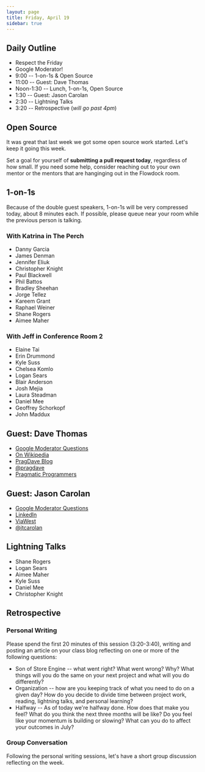 ```yaml
---
layout: page
title: Friday, April 19
sidebar: true
---
```


## Daily Outline

* Respect the Friday
* Google Moderator!
* 9:00 -- 1-on-1s & Open Source
* 11:00 -- Guest: Dave Thomas
* Noon-1:30 -- Lunch, 1-on-1s, Open Source
* 1:30 -- Guest: Jason Carolan
* 2:30 -- Lightning Talks
* 3:20 -- Retrospective (*will go past 4pm*)

## Open Source

It was great that last week we got some open source work started. Let's keep it going this week.

Set a goal for yourself of **submitting a pull request today**, regardless of how small. If you need some help, consider reaching out to your own mentor or the mentors that are hanginging out in the Flowdock room.

## 1-on-1s

Because of the double guest speakers, 1-on-1s will be very compressed today, about 8 minutes each. If possible, please queue near your room while the previous person is talking.

### With Katrina in The Perch

* Danny Garcia
* James Denman
* Jennifer Eliuk
* Christopher Knight
* Paul Blackwell
* Phil Battos
* Bradley Sheehan
* Jorge Tellez
* Kareem Grant
* Raphael Weiner
* Shane Rogers
* Aimee Maher

### With Jeff in Conference Room 2

* Elaine Tai
* Erin Drummond
* Kyle Suss
* Chelsea Komlo
* Logan Sears
* Blair Anderson
* Josh Mejia
* Laura Steadman
* Daniel Mee
* Geoffrey Schorkopf
* John Maddux

## Guest: Dave Thomas

* [Google Moderator Questions](https://www.google.com/moderator/#15/e=20aa95&t=20aa95.40)
* [On Wikipedia](http://bit.ly/ezqXjX)
* [PragDave Blog](http://pragdave.pragprog.com/)
* [@pragdave](https://twitter.com/pragdave)
* [Pragmatic Programmers](http://pragprog.com)

## Guest: Jason Carolan

* [Google Moderator Questions](https://www.google.com/moderator/#15/e=208f8b&t=208f8b.40)
* [LinkedIn](http://www.linkedin.com/in/jtcarolan)
* [ViaWest](http://www.viawest.com/about-viawest/our-people/management#JasonCarolan)
* [@jtcarolan](https://twitter.com/jtcarolan)

## Lightning Talks

* Shane Rogers
* Logan Sears
* Aimee Maher
* Kyle Suss
* Daniel Mee
* Christopher Knight

## Retrospective

### Personal Writing

Please spend the first 20 minutes of this session (3:20-3:40), writing and posting an article on your class blog reflecting on one or more of the following questions:

* Son of Store Engine -- what went right? What went wrong? Why? What things will you do the same on your next project and what will you do differently?
* Organization -- how are you keeping track of what you need to do on a given day? How do you decide to divide time between project work, reading, lightning talks, and personal learning?
* Halfway -- As of today we're halfway done. How does that make you feel? What do you think the next three months will be like? Do you feel like your momentum is building or slowing? What can you do to affect your outcomes in July?

### Group Conversation

Following the personal writing sessions, let's have a short group discussion reflecting on the week.
